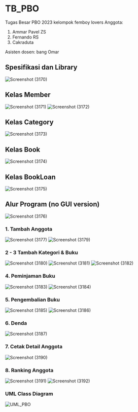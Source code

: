 # TB_PBO
Tugas Besar PBO 2023 kelompok femboy lovers
Anggota:
1. Ammar Pavel ZS
2. Fernando RS
3. Cakraduta

Asisten dosen: bang Omar

## Spesifikasi dan Library
![Screenshot (3170)](https://github.com/ammarpvl29/TB_PBO/assets/123556107/f7d2d35e-8ab8-4a30-966b-347f5ec8830b)

## Kelas Member
![Screenshot (3171)](https://github.com/ammarpvl29/TB_PBO/assets/123556107/2b3540a2-0d15-471d-9928-83aeb38a245c)
![Screenshot (3172)](https://github.com/ammarpvl29/TB_PBO/assets/123556107/3a0f0c01-a68a-4a20-a538-3ec5698f608c)

## Kelas Category
![Screenshot (3173)](https://github.com/ammarpvl29/TB_PBO/assets/123556107/22174521-a9ab-4f49-b3c3-830d48bb29e1)

## Kelas Book
![Screenshot (3174)](https://github.com/ammarpvl29/TB_PBO/assets/123556107/5e79d641-1a6a-4817-acbe-9593ac7aed79)

## Kelas BookLoan
![Screenshot (3175)](https://github.com/ammarpvl29/TB_PBO/assets/123556107/5c61b1b8-212c-4a96-84c8-25410f5d964b)

## Alur Program (no GUI version)
![Screenshot (3176)](https://github.com/ammarpvl29/TB_PBO/assets/123556107/fbe8558e-9eea-4fa4-929d-2f4eee0c4307)

### 1. Tambah Anggota
![Screenshot (3177)](https://github.com/ammarpvl29/TB_PBO/assets/123556107/29101ca1-6948-4fcf-b685-12f31552bb23)
![Screenshot (3179)](https://github.com/ammarpvl29/TB_PBO/assets/123556107/c7611b0c-8411-4e55-81e9-cd7c73d80c68)

### 2 - 3 Tambah Kategori & Buku
![Screenshot (3180)](https://github.com/ammarpvl29/TB_PBO/assets/123556107/db6fc761-23a5-49dd-b92a-d2bb5fac6082)
![Screenshot (3181)](https://github.com/ammarpvl29/TB_PBO/assets/123556107/e7540813-62bf-4f6a-86af-c146db2f3892)
![Screenshot (3182)](https://github.com/ammarpvl29/TB_PBO/assets/123556107/8e0709d0-a8ac-437b-9ba5-1d4cb95003b4)

### 4. Peminjaman Buku
![Screenshot (3183)](https://github.com/ammarpvl29/TB_PBO/assets/123556107/71acecc7-c8ab-4c77-b3c9-e5fe9d8f9004)
![Screenshot (3184)](https://github.com/ammarpvl29/TB_PBO/assets/123556107/bde5a367-8b89-4b01-8c19-cd0f0322f627)

### 5. Pengembalian Buku
![Screenshot (3185)](https://github.com/ammarpvl29/TB_PBO/assets/123556107/19161871-63d5-4a29-9dc4-6c27c1770e29)
![Screenshot (3186)](https://github.com/ammarpvl29/TB_PBO/assets/123556107/0ca7a566-0081-4651-b664-0043facf3afb)

### 6. Denda
![Screenshot (3187)](https://github.com/ammarpvl29/TB_PBO/assets/123556107/d7733e12-7ce6-40b3-9162-969443b62eae)

### 7. Cetak Detail Anggota
![Screenshot (3190)](https://github.com/ammarpvl29/TB_PBO/assets/123556107/370e1e05-8d2f-44d7-868d-2596ae2c74c1)

### 8. Ranking Anggota
![Screenshot (3191)](https://github.com/ammarpvl29/TB_PBO/assets/123556107/fae1b24c-38ae-4c2d-99ed-26c31ed26e5e)
![Screenshot (3192)](https://github.com/ammarpvl29/TB_PBO/assets/123556107/8061565e-12b5-4f65-893d-b19551ce43f7)

### UML Class Diagram
 ![UML_PBO](https://github.com/ammarpvl29/TB_PBO/assets/123556107/60749f02-99e9-4071-88a9-e04a582eec01)
